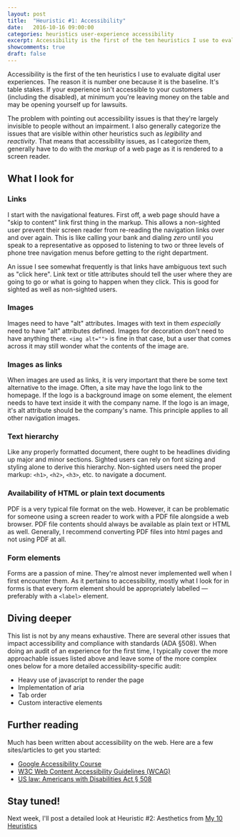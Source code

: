 ```yaml
---
layout: post
title:  "Heuristic #1: Accessibility"
date:   2016-10-16 09:00:00
categories: heuristics user-experience accessibility
excerpt: Accessibility is the first of the ten heuristics I use to evaluate digital user experiences. The reason it is number one because it is the baseline. It's table stakes. If your experience isn't accessible to your customers (including the disabled), at minimum you're leaving money on the table and may be opening yourself up for lawsuits.
showcomments: true
draft: false
---
```


Accessibility is the first of the ten heuristics I use to evaluate digital user experiences. The reason it is number one because it is the baseline. It's table stakes. If your experience isn't accessible to your customers (including the disabled), at minimum you're leaving money on the table and may be opening yourself up for lawsuits.

The problem with pointing out accessibility issues is that they're largely invisible to people without an impairment. I also generally categorize the issues that are visible within other heuristics such as _legibility_ and _reactivity_. That means that accessibility issues, as I categorize them, generally have to do with the _markup_ of a web page as it is rendered to a screen reader.

## What I look for

### Links

I start with the navigational features. First off, a web page should have a "skip to content" link first thing in the markup. This allows a non-sighted user prevent their screen reader from re-reading the navigation links over and over again. This is like calling your bank and dialing _zero_ until you speak to a representative as opposed to listening to two or three levels of phone tree navigation menus before getting to the right department.

An issue I see somewhat frequently is that links have ambiguous text such as "click here". Link text or title attributes should tell the user where they are going to go or what is going to happen when they click. This is good for sighted as well as non-sighted users.

### Images

Images need to have "alt" attributes. Images with text in them _especially_ need to have "alt" attributes defined. Images for decoration don't need to have anything there. `<img alt="">` is fine in that case, but a user that comes across it may still wonder what the contents of the image are.

### Images as links

When images are used as links, it is very important that there be some text alternative to the image. Often, a site may have the logo link to the homepage. If the logo is a background image on some element, the element needs to have text inside it with the company name. If the logo is an image, it's alt attribute should be the company's name. This principle applies to all other navigation images.

### Text hierarchy

Like any properly formatted document, there ought to be headlines dividing up major and minor sections. Sighted users can rely on font sizing and styling alone to derive this hierarchy. Non-sighted users need the proper markup: `<h1>`, `<h2>`, `<h3>`, etc. to navigate a document.

### Availability of HTML or plain text documents

PDF is a very typical file format on the web. However, it can be problematic for someone using a screen reader to work with a PDF file alongside a web browser. PDF file contents should always be available as plain text or HTML as well. Generally, I recommend converting PDF files into html pages and not using PDF at all.

### Form elements

Forms are a passion of mine. They're almost never implemented well when I first encounter them. As it pertains to accessibility, mostly what I look for in forms is that every form element should be appropriately labelled &mdash; preferably with a `<label>` element.

## Diving deeper

This list is not by any means exhaustive. There are several other issues that impact accessibility and compliance with standards (ADA &sect;508). When doing an audit of an experience for the first time, I typically cover the more approachable issues listed above and leave some of the more complex ones below for a more detailed accessibility-specific audit:

 - Heavy use of javascript to render the page
 - Implementation of aria
 - Tab order
 - Custom interactive elements

## Further reading

Much has been written about accessibility on the web. Here are a few sites/articles to get you started:

- [Google Accessibility Course](https://www.google.com/accessibility/)
- [W3C Web Content Accessibility Guidelines (WCAG)](https://www.w3.org/WAI/intro/wcag.php)
- [US law: Americans with Disabilities Act &sect; 508](https://www.section508.gov/)

## Stay tuned!

Next week, I'll post a detailed look at Heuristic #2: Aesthetics from [My 10 Heuristics](http://seanrice.net/heuristics/user-experience/2016/10/07/heuristics-overview.html)
